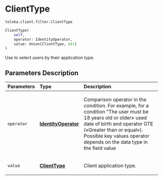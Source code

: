 # ClientType
`toloka.client.filter.ClientType`

```python
ClientType(
    self,
    operator: IdentityOperator,
    value: Union[ClientType, str]
)
```

Use to select users by their application type.

## Parameters Description

| Parameters | Type | Description |
| :----------| :----| :-----------|
`operator`|**[IdentityOperator](toloka.client.primitives.operators.IdentityOperator.md)**|<p>Comparison operator in the condition. For example, for a condition &quot;The user must be 18 years old or older» used date of birth and operator GTE («Greater than or equal»). Possible key values operator depends on the data type in the field value</p>
`value`|**[ClientType](toloka.client.filter.ClientType.ClientType.md)**|<p>Client application type.</p>
